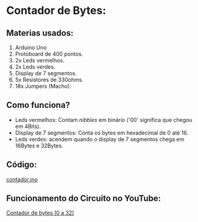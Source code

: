 # Contador de Bytes:
## Materias usados:
1. Arduino Uno
2. Protoboard de 400 pontos.
3. 2x Leds vermelhos.
4. 2x Leds verdes.
5. Display de 7 segmentos.
6. 5x Resistores de 330ohms.
7. 18x Jumpers (Macho).
## Como funciona?
- Leds vermelhos: Contam *nibbles* em binário ('00' significa que chegou em 4Bits).
- Display de 7 segmentos: Conta os bytes em hexadecimal de 0 até 16.
- Leds verdes: acendem quando o display de 7 segmentos chega em 16Bytes e 32Bytes.
## Código:
[contador.ino](./contador.ino)
## Funcionamento do Circuito no YouTube:
[Contador de bytes (0 a 32)](https://www.youtube.com/watch?v=OxpCxAsSlW0)
